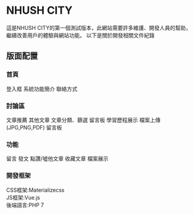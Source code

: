 # NHUSH CITY
這是NHUSH CITY的第一個測試版本，此網站需要許多維護、開發人員的幫助，繼續改善用戶的體驗與網站功能。 
以下是關於開發相關文件紀錄 
## 版面配置 
### 首頁
登入框 
系統功能簡介 
聯絡方式 
### 討論區 
文章推薦 
其他文章 
文章分類、篩選 
留言板 
學習歷程展示 
檔案上傳(JPG,PNG,PDF) 
留言板 
### 功能 
留言 
發文 
點讚/噓他文章 
收藏文章 
檔案展示 
### 開發框架 
CSS框架:Materializecss  
JS框架:Vue.js  
後端語言:PHP 7 
